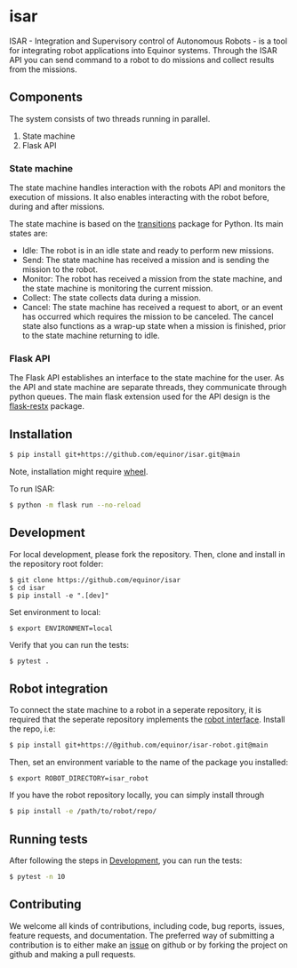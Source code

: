# isar

ISAR - Integration and Supervisory control of Autonomous Robots - is a tool for
integrating robot applications into Equinor systems. Through the ISAR API you can send command to a robot to do missions and collect results from the missions.

## Components

The system consists of two threads running in parallel.

1. State machine
1. Flask API

### State machine

The state machine handles interaction with the robots API and monitors the execution of missions. It also enables
interacting with the robot before, during and after missions.

The state machine is based on the [transitions](https://github.com/pytransitions/transitions) package for Python. Its
main states are:

- Idle: The robot is in an idle state and ready to perform new missions.
- Send: The state machine has received a mission and is sending the mission to the robot.
- Monitor: The robot has received a mission from the state machine, and the state machine is monitoring the current
  mission.
- Collect: The state collects data during a mission.
- Cancel: The state machine has received a request to abort, or an event has occurred which requires the mission to be canceled. The cancel state also functions as a wrap-up state when a mission is finished, prior to the state machine returning to idle.

### Flask API

The Flask API establishes an interface to the state machine for the user. As the API and state machine are separate
threads, they communicate through python queues. The main flask extension used for the API design is
the [flask-restx](https://github.com/python-restx/flask-restx) package.

## Installation

```bash
$ pip install git+https://github.com/equinor/isar.git@main
```

Note, installation might require [wheel](https://pypi.org/project/wheel/).

To run ISAR:

```bash
$ python -m flask run --no-reload
```

## <a name="dev"></a>Development

For local development, please fork the repository. Then, clone and install in the repository root folder:

```
$ git clone https://github.com/equinor/isar
$ cd isar
$ pip install -e ".[dev]"
```

Set environment to local:

```
$ export ENVIRONMENT=local
```

Verify that you can run the tests:

```bash
$ pytest .
```

## Robot integration

To connect the state machine to a robot in a seperate repository, it is required that the seperate repository implements the [robot interface](https://github.com/equinor/isar/blob/main/src/robot_interfaces/robot_interface.py). Install the repo, i.e:

```bash
$ pip install git+https://@github.com/equinor/isar-robot.git@main
```

Then, set an environment variable to the name of the package you installed:

```
$ export ROBOT_DIRECTORY=isar_robot
```

If you have the robot repository locally, you can simply install through
```bash
$ pip install -e /path/to/robot/repo/
```

## Running tests

After following the steps in [Development](#dev), you can run the tests:

```bash
$ pytest -n 10
```

## Contributing

We welcome all kinds of contributions, including code, bug reports, issues, feature requests, and documentation. The preferred way of submitting a contribution is to either make an [issue](https://github.com/equinor/isar/issues) on github or by forking the project on github and making a pull requests.
